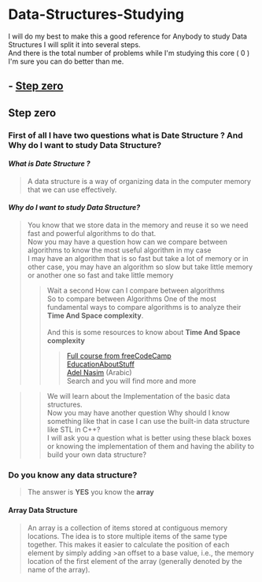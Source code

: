 # Data-Structures-Studying

I will do my best to make this a good reference for Anybody to study Data Structures I will split it into several steps. <br>
And there is the total number of problems while I'm studying this core ( 0 )  I'm sure you can do better than me.<br>
## - [**Step zero**](https://github.com/Ahmed-Elshitehi/Data-Structures-Studying/edit/main/README.md#step-zero)

## Step zero 
### First of all I have two questions **what is Date Structure ?** And **Why do I want to study Data Structure?**<br>
#### ***What is Date Structure ?*** 
>  A data structure is a way of organizing data in the computer memory that we can use effectively.
#### ***Why do I want to study Data Structure?*** 

> You know that we store data in the memory and reuse it so we need fast and powerful algorithms to do that.<br>
> Now you may have a  question how can we compare between algorithms to know the most  useful algorithm in my case <br>
> I may have an algorithm that is so fast but take a lot of memory or in other case, you may have an algorithm so slow but take little memory or another one so fast and take little memory<br>
>  > Wait a second How can I compare between algorithms <br>
>  >  So to compare between Algorithms One of the most fundamental ways to compare algorithms is to analyze their **Time And Space complexity**.<br><br>
>  > And this is some resources to know about **Time And Space complexity** <br>
>  >  > [Full course from freeCodeCamp](https://youtu.be/Mo4vesaut8g?si=scKq0vsxty_RgWeR) <br>
>  >  > [EducationAboutStuff](https://youtu.be/8mBxpDWEKNw?si=51d6stt1lBvvVdTX) <br>
>  >  > [Adel Nasim](https://youtu.be/sHhVsGQz9MI?si=-NjIAOKvVXJbCEK8) (Arabic) <br>
>  >  > Search and you will find more and more <br>

>  >  We will learn about the Implementation of the basic data structures. <br>
>  >  Now you may have another question Why should I know something like that in case I can use the built-in data structure like STL in C++?<br>
>  >  I will ask you a question what is better using these black boxes or knowing the implementation of them and having the ability to build your own data structure?<br>

### Do you know any data structure?
> The answer is **YES** you know the **array**
#### Array Data Structure
>An array is a collection of items stored at contiguous memory locations. The idea is to store multiple items of the same type together. This makes it easier to calculate the position of each element by simply adding >an offset to a base value, i.e., the memory location of the first element of the array (generally denoted by the name of the array).
